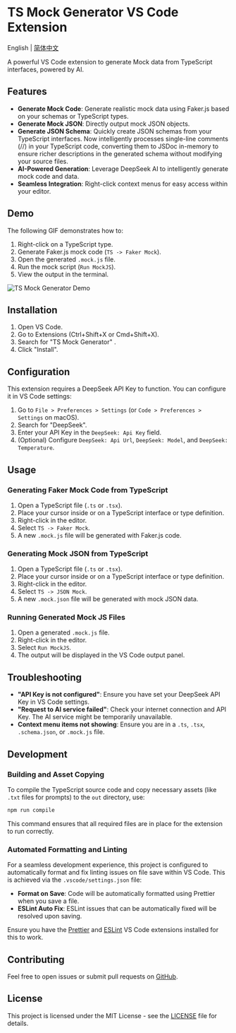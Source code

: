 # TS Mock Generator VS Code Extension

English | [简体中文](./README_zh-CN.md)

A powerful VS Code extension to generate Mock data from TypeScript interfaces, powered by AI.

## Features

*   **Generate Mock Code**: Generate realistic mock data using Faker.js based on your schemas or TypeScript types.
*   **Generate Mock JSON**: Directly output mock JSON objects.
*   **Generate JSON Schema**: Quickly create JSON schemas from your TypeScript interfaces. Now intelligently processes single-line comments (//) in your TypeScript code, converting them to JSDoc in-memory to ensure richer descriptions in the generated schema without modifying your source files.
*   **AI-Powered Generation**: Leverage DeepSeek AI to intelligently generate mock code and data.
*   **Seamless Integration**: Right-click context menus for easy access within your editor.

## Demo

The following GIF demonstrates how to:
1.  Right-click on a TypeScript type.
2.  Generate Faker.js mock code (`TS -> Faker Mock`).
3.  Open the generated `.mock.js` file.
4.  Run the mock script (`Run MockJS`).
5.  View the output in the terminal.

![TS Mock Generator Demo](https://raw.githubusercontent.com/your-username/ts-mock-generator/main/images/demo.gif)

## Installation

1.  Open VS Code.
2.  Go to Extensions (Ctrl+Shift+X or Cmd+Shift+X).
3.  Search for "TS Mock Generator" .
4.  Click "Install".

## Configuration

This extension requires a DeepSeek API Key to function. You can configure it in VS Code settings:

1.  Go to `File > Preferences > Settings` (or `Code > Preferences > Settings` on macOS).
2.  Search for "DeepSeek".
3.  Enter your API Key in the `DeepSeek: Api Key` field.
4.  (Optional) Configure `DeepSeek: Api Url`, `DeepSeek: Model`, and `DeepSeek: Temperature`.

## Usage

### Generating Faker Mock Code from TypeScript

1.  Open a TypeScript file (`.ts` or `.tsx`).
2.  Place your cursor inside or on a TypeScript interface or type definition.
3.  Right-click in the editor.
4.  Select `TS -> Faker Mock`.
5.  A new `.mock.js` file will be generated with Faker.js code.

### Generating Mock JSON from TypeScript

1.  Open a TypeScript file (`.ts` or `.tsx`).
2.  Place your cursor inside or on a TypeScript interface or type definition.
3.  Right-click in the editor.
4.  Select `TS -> JSON Mock`.
5.  A new `.mock.json` file will be generated with mock JSON data.

### Running Generated Mock JS Files

1.  Open a generated `.mock.js` file.
2.  Right-click in the editor.
3.  Select `Run MockJS`.
4.  The output will be displayed in the VS Code output panel.


## Troubleshooting

*   **"API Key is not configured"**: Ensure you have set your DeepSeek API Key in VS Code settings.
*   **"Request to AI service failed"**: Check your internet connection and API Key. The AI service might be temporarily unavailable.
*   **Context menu items not showing**: Ensure you are in a `.ts`, `.tsx`, `.schema.json`, or `.mock.js` file.

## Development

### Building and Asset Copying

To compile the TypeScript source code and copy necessary assets (like `.txt` files for prompts) to the `out` directory, use:

```bash
npm run compile
```

This command ensures that all required files are in place for the extension to run correctly.

### Automated Formatting and Linting

For a seamless development experience, this project is configured to automatically format and fix linting issues on file save within VS Code. This is achieved via the `.vscode/settings.json` file:

*   **Format on Save**: Code will be automatically formatted using Prettier when you save a file.
*   **ESLint Auto Fix**: ESLint issues that can be automatically fixed will be resolved upon saving.

Ensure you have the [Prettier](https://marketplace.visualstudio.com/items?itemName=esbenp.prettier-vscode) and [ESLint](https://marketplace.visualstudio.com/items?itemName=dbaeumer.vscode-eslint) VS Code extensions installed for this to work.

## Contributing

Feel free to open issues or submit pull requests on [GitHub](https://github.com/brahmachen/ts-mock-generator).

## License

This project is licensed under the MIT License - see the [LICENSE](LICENSE) file for details.